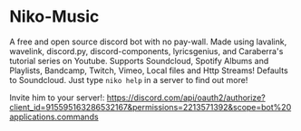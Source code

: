 # Niko-Music

A free and open source discord bot with no pay-wall. Made using lavalink, wavelink, discord.py, discord-components, lyricsgenius, and Caraberra's tutorial series on Youtube. Supports Soundcloud, Spotify Albums and Playlists, Bandcamp, Twitch, Vimeo, Local files and Http Streams! Defaults to Soundcloud. Just type `niko help` in a server to find out more! 

Invite him to your server!: https://discord.com/api/oauth2/authorize?client_id=915595163286532167&permissions=2213571392&scope=bot%20applications.commands
